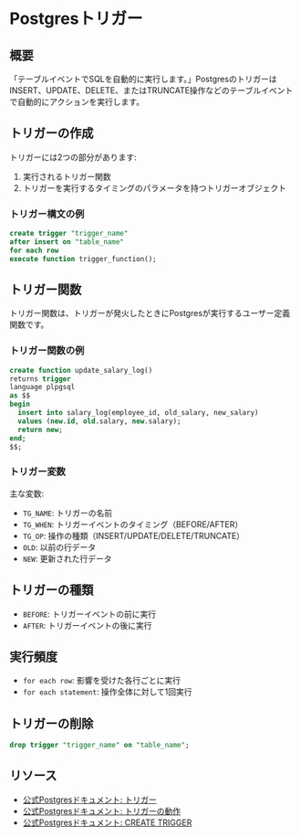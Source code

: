 # Postgresトリガー

## 概要

「テーブルイベントでSQLを自動的に実行します。」PostgresのトリガーはINSERT、UPDATE、DELETE、またはTRUNCATE操作などのテーブルイベントで自動的にアクションを実行します。

## トリガーの作成

トリガーには2つの部分があります:
1. 実行されるトリガー関数
2. トリガーを実行するタイミングのパラメータを持つトリガーオブジェクト

### トリガー構文の例

```sql
create trigger "trigger_name"
after insert on "table_name"
for each row
execute function trigger_function();
```

## トリガー関数

トリガー関数は、トリガーが発火したときにPostgresが実行するユーザー定義関数です。

### トリガー関数の例

```sql
create function update_salary_log()
returns trigger
language plpgsql
as $$
begin
  insert into salary_log(employee_id, old_salary, new_salary)
  values (new.id, old.salary, new.salary);
  return new;
end;
$$;
```

### トリガー変数

主な変数:
- `TG_NAME`: トリガーの名前
- `TG_WHEN`: トリガーイベントのタイミング（BEFORE/AFTER）
- `TG_OP`: 操作の種類（INSERT/UPDATE/DELETE/TRUNCATE）
- `OLD`: 以前の行データ
- `NEW`: 更新された行データ

## トリガーの種類

- `BEFORE`: トリガーイベントの前に実行
- `AFTER`: トリガーイベントの後に実行

## 実行頻度

- `for each row`: 影響を受けた各行ごとに実行
- `for each statement`: 操作全体に対して1回実行

## トリガーの削除

```sql
drop trigger "trigger_name" on "table_name";
```

## リソース

- [公式Postgresドキュメント: トリガー](https://www.postgresql.org/docs/current/triggers.html)
- [公式Postgresドキュメント: トリガーの動作](https://www.postgresql.org/docs/current/trigger-definition.html)
- [公式Postgresドキュメント: CREATE TRIGGER](https://www.postgresql.org/docs/current/sql-createtrigger.html)
